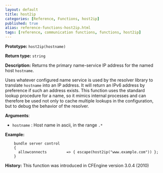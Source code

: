 ```yaml
---
layout: default
title: host2ip
categories: [Reference, Functions, host2ip]
published: true
alias: reference-functions-host2ip.html
tags: [reference, communication functions, functions, host2ip]
---
```


**Prototype:** `host2ip(hostname)`

**Return type:** `string`

**Description:** Returns the primary name-service IP address for the named host `hostname`.

Uses whatever configured name service is used by the resolver library to
translate `hostname` into an IP address. It will return an IPv6 address
by preference if such an address exists. This function uses the standard
lookup procedure for a name, so it mimics internal processes and can
therefore be used not only to cache multiple lookups in the configuration, but 
to debug the behavior of the resolver.

**Arguments**:

* `hostname` : Host name in ascii, in the range `.*`

**Example:**

```cf3
    bundle server control
    {
      allowconnects         => { escape(host2ip("www.example.com")) };
    }
```

**History:** This function was introduced in CFEngine version 3.0.4
(2010)
